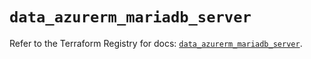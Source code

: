 # `data_azurerm_mariadb_server`

Refer to the Terraform Registry for docs: [`data_azurerm_mariadb_server`](https://registry.terraform.io/providers/hashicorp/azurerm/3.102.0/docs/data-sources/mariadb_server).
